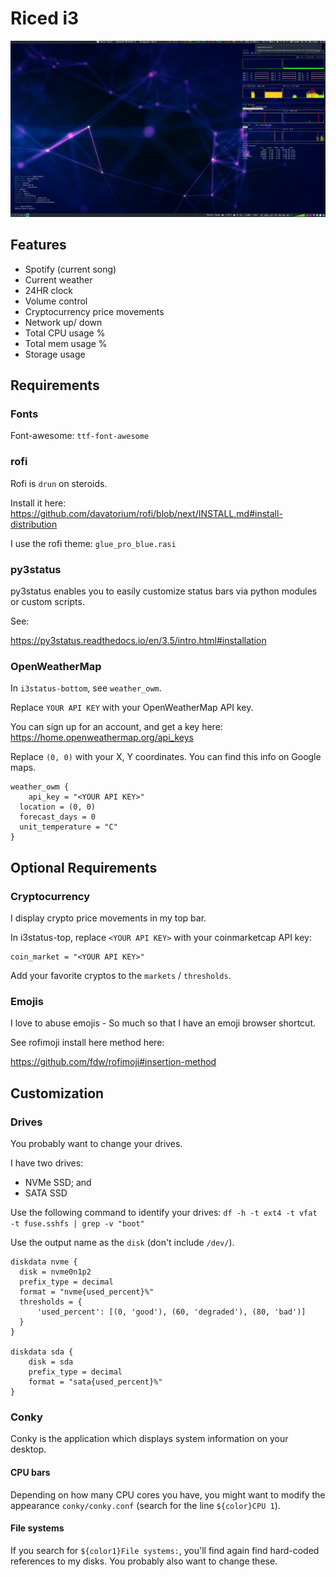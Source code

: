 # Riced i3

![](screenshots/desktop.png?raw=true)

## Features

- Spotify (current song)
- Current weather
- 24HR clock
- Volume control
- Cryptocurrency price movements
- Network up/ down
- Total CPU usage %
- Total mem usage %
- Storage usage

## Requirements

### Fonts

Font-awesome: `ttf-font-awesome`

### rofi

Rofi is `drun` on steroids.

Install it here:
https://github.com/davatorium/rofi/blob/next/INSTALL.md#install-distribution

I use the rofi theme: `glue_pro_blue.rasi`

### py3status

py3status enables you to easily customize status bars via python modules or custom scripts.

See:

https://py3status.readthedocs.io/en/3.5/intro.html#installation

### OpenWeatherMap

In `i3status-bottom`, see `weather_owm`.

Replace `YOUR API KEY` with your OpenWeatherMap API key.

You can sign up for an account, and get a key here:
https://home.openweathermap.org/api_keys

Replace `(0, 0)` with your X, Y coordinates. You can find this info on Google maps.

```
weather_owm {
	api_key = "<YOUR API KEY>"
  location = (0, 0)
  forecast_days = 0
  unit_temperature = "C"
}
```

## Optional Requirements

### Cryptocurrency

I display crypto price movements in my top bar.

In i3status-top, replace `<YOUR API KEY>` with your coinmarketcap API key:

```
coin_market = "<YOUR API KEY>"
```


Add your favorite cryptos to the `markets` / `thresholds`.

### Emojis

I love to abuse emojis - So much so that I have an emoji browser shortcut.

See rofimoji install here method here:

https://github.com/fdw/rofimoji#insertion-method

## Customization

### Drives

You probably want to change your drives.

I have two drives: 
- NVMe SSD; and
- SATA SSD

Use the following command to identify your drives:
`df -h -t ext4 -t vfat -t fuse.sshfs | grep -v "boot"`

Use the output name as the `disk` (don't include `/dev/`).

```
diskdata nvme {
  disk = nvme0n1p2
  prefix_type = decimal
  format = "nvme{used_percent}%"
  thresholds = {
	  'used_percent': [(0, 'good'), (60, 'degraded'), (80, 'bad')]
  }
}

diskdata sda {
	disk = sda
	prefix_type = decimal
	format = "sata{used_percent}%"
}
```

### Conky

Conky is the application which displays system information on your desktop.


#### CPU bars

Depending on how many CPU cores you have, you might want to modify the appearance `conky/conky.conf` (search for the line `${color}CPU 1`).

#### File systems

If you search for `${color1}File systems:`, you'll find again find hard-coded references to my disks. You probably also want to change these.

